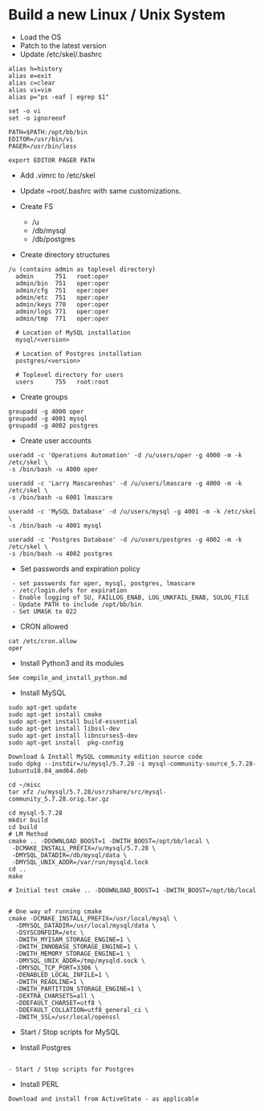 # Build a new Linux / Unix System

 - Load the OS
 - Patch to the latest version
 - Update /etc/skel/.bashrc
```text
alias h=history
alias e=exit
alias c=clear
alias vi=vim
alias p="ps -eaf | egrep $1"

set -o vi
set -o ignoreeof

PATH=$PATH:/opt/bb/bin
EDITOR=/usr/bin/vi
PAGER=/usr/bin/less

export EDITOR PAGER PATH
```
 - Add .vimrc to /etc/skel
 - Update ~root/.bashrc with same customizations.
 - Create FS
   - /u
   - /db/mysql
   - /db/postgres

 - Create directory structures
```text
/u (contains admin as toplevel directory)
  admin      751   root:oper
  admin/bin  751   oper:oper
  admin/cfg  751   oper:oper
  admin/etc  751   oper:oper
  admin/keys 770   oper:oper
  admin/logs 771   oper:oper
  admin/tmp  771   oper:oper

  # Location of MySQL installation
  mysql/<version>
  
  # Location of Postgres installation
  postgres/<version>

  # Toplevel directory for users
  users      755   root:root
```

 - Create groups
 ```text
groupadd -g 4000 oper
groupadd -g 4001 mysql
groupadd -g 4002 postgres
```

 - Create user accounts
 ```text
useradd -c 'Operations Automation' -d /u/users/oper -g 4000 -m -k /etc/skel \
-s /bin/bash -u 4000 oper

useradd -c 'Larry Mascarenhas' -d /u/users/lmascare -g 4000 -m -k /etc/skel \
-s /bin/bash -u 6001 lmascare

useradd -c 'MySQL Database' -d /u/users/mysql -g 4001 -m -k /etc/skel \
-s /bin/bash -u 4001 mysql

useradd -c 'Postgres Database' -d /u/users/postgres -g 4002 -m -k /etc/skel \
-s /bin/bash -u 4002 postgres
```

 - Set passwords and expiration policy
```text
 - set passwords for oper, mysql, postgres, lmascare
 - /etc/login.defs for expiration
 - Enable logging of SU, FAILLOG_ENAB, LOG_UNKFAIL_ENAB, SULOG_FILE
 - Update PATH to include /opt/bb/bin
 - Set UMASK to 022
```

 - CRON allowed
```text
cat /etc/cron.allow
oper

```

 - Install Python3 and its modules
```text
See compile_and_install_python.md
```

 - Install MySQL
```
sudo apt-get update
sudo apt-get install cmake
sudo apt-get install build-essential
sudo apt-get install libssl-dev
sudo apt-get install libncurses5-dev
sudo apt-get install  pkg-config

Download & Install MySQL community edition source code
sudo dpkg --instdir=/u/mysql/5.7.28 -i mysql-community-source_5.7.28-1ubuntu18.04_amd64.deb

cd ~/misc
tar xfz /u/mysql/5.7.28/usr/share/src/mysql-community_5.7.28.orig.tar.gz

cd mysql-5.7.28
mkdir build
cd build
# LM Method
cmake .. -DDOWNLOAD_BOOST=1 -DWITH_BOOST=/opt/bb/local \
 -DCMAKE_INSTALL_PREFIX=/u/mysql/5.7.28 \
 -DMYSQL_DATADIR=/db/mysql/data \
 -DMYSQL_UNIX_ADDR=/var/run/mysqld.lock
cd ..
make

# Initial test cmake .. -DDOWNLOAD_BOOST=1 -DWITH_BOOST=/opt/bb/local


# One way of running cmake
cmake -DCMAKE_INSTALL_PREFIX=/usr/local/mysql \
  -DMYSQL_DATADIR=/usr/local/mysql/data \ 
  -DSYSCONFDIR=/etc \ 
  -DWITH_MYISAM_STORAGE_ENGINE=1 \
  -DWITH_INNOBASE_STORAGE_ENGINE=1 \
  -DWITH_MEMORY_STORAGE_ENGINE=1 \
  -DMYSQL_UNIX_ADDR=/tmp/mysqld.sock \
  -DMYSQL_TCP_PORT=3306 \
  -DENABLED_LOCAL_INFILE=1 \
  -DWITH_READLINE=1 \
  -DWITH_PARTITION_STORAGE_ENGINE=1 \
  -DEXTRA_CHARSETS=all \
  -DDEFAULT_CHARSET=utf8 \
  -DDEFAULT_COLLATION=utf8_general_ci \
  -DWITH_SSL=/usr/local/openssl

```

 - Start / Stop scripts for MySQL

 - Install Postgres
 ```
 
 ```

    - Start / Stop scripts for Postgres

 - Install PERL
```
Download and install from ActiveState - as applicable
```
